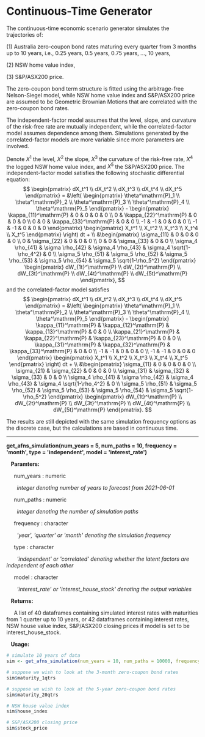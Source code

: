 # Continuous-Time Generator

The continuous-time economic scenario generator simulates the trajectories of: 

(1) Australia zero-coupon bond rates maturing every quarter from 3 months up to 10 years, i.e., 0.25 years, 0.5 years, 0.75 years, ..., 10 years, 

(2) NSW home value index,  

(3) S&P/ASX200 price. 

The zero-coupon bond term structure is fitted using the arbitrage-free Nelson-Siegel model, while NSW home value index and S&P/ASX200 price are assumed to be Geometric Brownian Motions that are correlated with the zero-coupon bond rates. 

The independent-factor model assumes that the level, slope, and curvature of the risk-free rate are mutually independent, while the correlated-factor model assumes dependence among them. Simulations generated by the correlated-factor models are more variable since more parameters are involved. 

Denote $X^1$ the level, $X^2$ the slope, $X^3$ the curvature of the risk-free rate, $X^4$ the logged NSW home value index, and $X^5$ the S&P/ASX200 price. The independent-factor model satisfies the following stochastic differential equation: $$
\begin{pmatrix}
        dX_t^1 \\ dX_t^2 \\ dX_t^3 \\ dX_t^4 \\ dX_t^5
\end{pmatrix} = &\left( \begin{pmatrix}
        \theta^\mathrm{P}_1 \\ \theta^\mathrm{P}_2 \\ \theta^\mathrm{P}_3 \\ \theta^\mathrm{P}_4 \\ \theta^\mathrm{P}_5
\end{pmatrix} - \begin{pmatrix}
        \kappa_{11}^\mathrm{P} & 0 & 0 & 0 & 0 \\ 0 & \kappa_{22}^\mathrm{P} & 0 & 0 & 0 \\ 0 & 0 & \kappa_{33}^\mathrm{P} & 0 & 0 \\ -1 & -1 & 0 & 0 & 0 \\ -1 & -1 & 0 & 0 & 0
\end{pmatrix} \begin{pmatrix}
    X_t^1 \\ X_t^2 \\ X_t^3 \\ X_t^4 \\ X_t^5
\end{pmatrix} \right) dt + \\ &\begin{pmatrix}
\sigma_{11} & 0 & 0 & 0 & 0 \\ 0 & \sigma_{22} & 0 & 0 & 0 \\ 0 & 0 & \sigma_{33} & 0 & 0 \\ \sigma_4 \rho_{41} & \sigma \rho_{42} & \sigma_4 \rho_{43} & \sigma_4 \sqrt{1-\rho_4^2} & 0 \\ \sigma_5 \rho_{51} & \sigma_5 \rho_{52} & \sigma_5 \rho_{53} & \sigma_5 \rho_{54} & \sigma_5 \sqrt{1-\rho_5^2}
\end{pmatrix} \begin{pmatrix}
dW_{1t}^\mathrm{P} \\ dW_{2t}^\mathrm{P} \\ dW_{3t}^\mathrm{P} \\ dW_{4t}^\mathrm{P} \\ dW_{5t}^\mathrm{P}
\end{pmatrix},
$$and the correlated-factor model satisfies $$
\begin{pmatrix}
        dX_t^1 \\ dX_t^2 \\ dX_t^3 \\ dX_t^4 \\ dX_t^5
\end{pmatrix} = &\left( \begin{pmatrix}
        \theta^\mathrm{P}_1 \\ \theta^\mathrm{P}_2 \\ \theta^\mathrm{P}_3 \\ \theta^\mathrm{P}_4 \\ \theta^\mathrm{P}_5
\end{pmatrix} - \begin{pmatrix}
        \kappa_{11}^\mathrm{P} & \kappa_{12}^\mathrm{P} & \kappa_{13}^\mathrm{P} & 0 & 0 \\ \kappa_{21}^\mathrm{P} & \kappa_{22}^\mathrm{P} & \kappa_{23}^\mathrm{P} & 0 & 0 \\ \kappa_{31}^\mathrm{P} & \kappa_{32}^\mathrm{P} & \kappa_{33}^\mathrm{P} & 0 & 0 \\ -1 & -1 & 0 & 0 & 0 \\ -1 & -1 & 0 & 0 & 0
\end{pmatrix} \begin{pmatrix}
    X_t^1 \\ X_t^2 \\ X_t^3 \\ X_t^4 \\ X_t^5
\end{pmatrix} \right) dt + \\ &\begin{pmatrix}
\sigma_{11} & 0 & 0 & 0 & 0 \\ \sigma_{21} & \sigma_{22} & 0 & 0 & 0 \\ \sigma_{31} & \sigma_{32} & \sigma_{33} & 0 & 0 \\ \sigma_4 \rho_{41} & \sigma \rho_{42} & \sigma_4 \rho_{43} & \sigma_4 \sqrt{1-\rho_4^2} & 0 \\ \sigma_5 \rho_{51} & \sigma_5 \rho_{52} & \sigma_5 \rho_{53} & \sigma_5 \rho_{54} & \sigma_5 \sqrt{1-\rho_5^2}
\end{pmatrix} \begin{pmatrix}
dW_{1t}^\mathrm{P} \\ dW_{2t}^\mathrm{P} \\ dW_{3t}^\mathrm{P} \\ dW_{4t}^\mathrm{P} \\ dW_{5t}^\mathrm{P}
\end{pmatrix}.
$$

The results are still depicted with the same simulation frequency options as the discrete case, but the calculations are based in continuous time. 

---

**get_afns_simulation(num_years = 5, num_paths = 10, frequency = 'month', type = 'independent', model = 'interest_rate')**

&nbsp;&nbsp; **Paramters:**

&nbsp;&nbsp;&nbsp;&nbsp; num_years : numeric

&nbsp;&nbsp;&nbsp;&nbsp;&nbsp;&nbsp; *integer denoting number of years to forecast from 2021-06-01*

&nbsp;&nbsp;&nbsp;&nbsp; num_paths : numeric

&nbsp;&nbsp;&nbsp;&nbsp;&nbsp;&nbsp; *integer denoting the number of simulation paths*

&nbsp;&nbsp;&nbsp;&nbsp; frequency : character

&nbsp;&nbsp;&nbsp;&nbsp;&nbsp;&nbsp; *'year', 'quarter' or 'month' denoting the simulation frequency*

&nbsp;&nbsp;&nbsp;&nbsp; type : character

&nbsp;&nbsp;&nbsp;&nbsp;&nbsp;&nbsp; *'independent' or 'correlated' denoting whether the latent factors are independent of each other*

&nbsp;&nbsp;&nbsp;&nbsp; model : character

&nbsp;&nbsp;&nbsp;&nbsp;&nbsp;&nbsp; *'interest_rate' or 'interest_house_stock' denoting the output variables*

&nbsp;&nbsp; **Returns:**

&nbsp;&nbsp;&nbsp;&nbsp; A list of 40 dataframes containing simulated interest rates with maturities from 1 quarter up to 10 years, or 42 dataframes containing interest rates, NSW house value index, S&P/ASX200 closing prices if model is set to be interest_house_stock.  

&nbsp;&nbsp; **Usage:**

```r
# simulate 10 years of data 
sim <- get_afns_simulation(num_years = 10, num_paths = 10000, frequency = 'year', type = 'independent', model = 'interest_house_stock')

# suppose we wish to look at the 3-month zero-coupon bond rates
sim$maturity_1qtrs

# suppose we wish to look at the 5-year zero-coupon bond rates
sim$maturity_20qtrs

# NSW house value index 
sim$house_index

# S&P/ASX200 closing price 
sim$stock_price 
```

